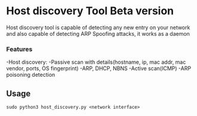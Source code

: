 # Host discovery Tool Beta version

Host discovery tool is capable of detecting any new entry on your network and also capable of detecting ARP Spoofing attacks, it works as a daemon

### Features

-Host discovery:
  -Passive scan with details(hostname, ip, mac addr, mac vendor, ports, OS fingerprint)
    -ARP, DHCP, NBNS
  -Active scan(ICMP)
-ARP poisoning detection

## Usage

`sudo python3 host_discovery.py <network interface>`